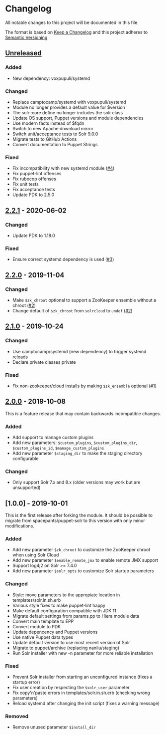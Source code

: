 # Changelog
All notable changes to this project will be documented in this file.

The format is based on [Keep a Changelog](http://keepachangelog.com/en/1.0.0/)
and this project adheres to [Semantic Versioning](http://semver.org/spec/v2.0.0.html).

## [Unreleased]

### Added
- New dependency: voxpupuli/systemd

### Changed
- Replace camptocamp/systemd with voxpupuli/systemd
- Module no longer provides a default value for $version
- The solr::core define no longer includes the solr class
- Update OS support, Puppet versions and module dependencies
- Use modern facts instead of $fqdn
- Switch to new Apache download mirror
- Switch unit/acceptance tests to Solr 9.0.0
- Migrate tests to GitHub Actions
- Convert documentation to Puppet Strings

### Fixed
- Fix incompatibility with new systemd module ([#4])
- Fix puppet-lint offenses
- Fix rubocop offenses
- Fix unit tests
- Fix acceptance tests
- Update PDK to 2.5.0

## [2.2.1] - 2020-06-02

### Changed
- Update PDK to 1.18.0

### Fixed
- Ensure correct systemd dependency is used ([#3])

## [2.2.0] - 2019-11-04

### Changed
- Make `$zk_chroot` optional to support a ZooKeeper ensemble without a chroot ([#2])
- Change default of `$zk_chroot` from `solrcloud` to `undef` ([#2])

## [2.1.0] - 2019-10-24

### Changed
- Use camptocamp/systemd (new dependency) to trigger systemd reloads
- Declare private classes private

### Fixed
- Fix non-zookeeper/cloud installs by making `$zk_ensemble` optional ([#1])

## [2.0.0] - 2019-10-08
This is a feature release that may contain backwards incompatible changes.

### Added
- Add support to manage custom plugins
- Add new parameters: `$custom_plugins`, `$custom_plugins_dir`, `$custom_plugins_id`, `$manage_custom_plugins`
- Add new parameter `$staging_dir` to make the staging directory configurable

### Changed
- Only support Solr 7.x and 8.x (older versions may work but are unsupported)

## [1.0.0] - 2019-10-01
This is the first release after forking the module. It should be possible to
migrate from spacepants/puppet-solr to this version with only minor modifications.

### Added
- Add new parameter `$zk_chroot` to customize the ZooKeeper chroot when using Solr Cloud
- Add new parameter `$enable_remote_jmx` to enable remote JMX support
- Support log4j2 on Solr >= 7.4.0
- Add new parameter `$solr_opts` to customize Solr startup parameters

### Changed
- Style: move parameters to the appropiate location in templates/solr.in.sh.erb
- Various style fixes to make puppet-lint happy
- Make default configuration compatible with JDK 11
- Migrate default settings from params.pp to Hiera module data
- Convert main template to EPP
- Convert module to PDK
- Update depencency and Puppet versions
- Use native Puppet data types
- Update default version to use most recent version of Solr
- Migrate to puppet/archive (replacing nanliu/staging)
- Run Solr installer with new -n parameter for more reliable installation

### Fixed
- Prevent Solr installer from starting an unconfigured instance (fixes a startup error)
- Fix user creation by respecting the `$solr_user` parameter
- Fix copy'n'paste errors in templates/solr.in.sh.erb (checking wrong parameters)
- Reload systemd after changing the init script (fixes a warning message)

### Removed
- Remove unused parameter `$install_dir`

[Unreleased]: https://github.com/markt-de/puppet-solr/compare/2.2.1...HEAD
[2.2.1]: https://github.com/markt-de/puppet-solr/compare/2.2.0...2.2.1
[2.2.0]: https://github.com/markt-de/puppet-solr/compare/2.1.0...2.2.0
[2.1.0]: https://github.com/markt-de/puppet-solr/compare/2.0.0...2.1.0
[2.0.0]: https://github.com/markt-de/puppet-solr/compare/1.0.0...2.0.0
[#4]: https://github.com/markt-de/puppet-solr/pull/4
[#3]: https://github.com/markt-de/puppet-solr/pull/3
[#2]: https://github.com/markt-de/puppet-solr/pull/2
[#1]: https://github.com/markt-de/puppet-solr/pull/1
